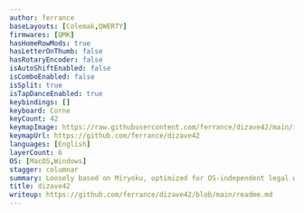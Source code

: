 ```yaml
---
author: ferrance
baseLayouts: [Colemak,QWERTY]
firmwares: [QMK]
hasHomeRowMods: true
hasLetterOnThumb: false
hasRotaryEncoder: false
isAutoShiftEnabled: false
isComboEnabled: false
isSplit: true
isTapDanceEnabled: true
keybindings: []
keyboard: Corne
keyCount: 42
keymapImage: https://raw.githubusercontent.com/ferrance/dizave42/main/images/crkbd-dizave42.jpg
keymapUrl: https://github.com/ferrance/dizave42
languages: [English]
layerCount: 6
OS: [MacOS,Windows]
stagger: columnar
summary: Loosely based on Miryoku, optimized for OS-independent legal writing on mac and windows.
title: dizave42
writeup: https://github.com/ferrance/dizave42/blob/main/readme.md
---
```

